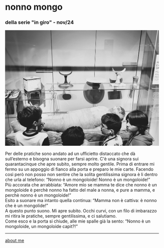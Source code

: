 # nonno mongo
### della serie "in giro" - nov/24

![](ingiro241130pic01.jpg "didascalia")  

Per delle pratiche sono andato ad un ufficietto distaccato che dà sull’esterno e bisogna suonare per farsi aprire. C'è una signora sui quarantacinque che apre subito, sempre molto gentile. Prima di entrare mi fermo su un appoggio di fianco alla porta e preparo le mie carte. Facendo così però non posso non sentire che la solita gentilissima signora è li dentro che urla al telefono: “Nonno è un mongoloide! Nonno è un mongoloide!”  
Più accorata che arrabbiata: “Amore mio se mamma te dice che nonno è un mongoloide è perchè nonno ha fatto del male a nonna, e pure a mamma, e perchè nonno è un mongoloide!”  
Esito a suonare ma intanto quella continua: “Mamma non è cattiva: è nonno che è un mongolide!”  
A questo punto suono. Mi apre subito. Occhi curvi, con un filo di imbarazzo mi ritira le pratiche, sempre gentilissima, e ci salutiamo.  
Come esco e la porta si chiude, alle mie spalle già la sento: “Nonno è un mongoloide, un mongoloide capit?!”   

---  
[about me](https://about.me/cacioman) 
